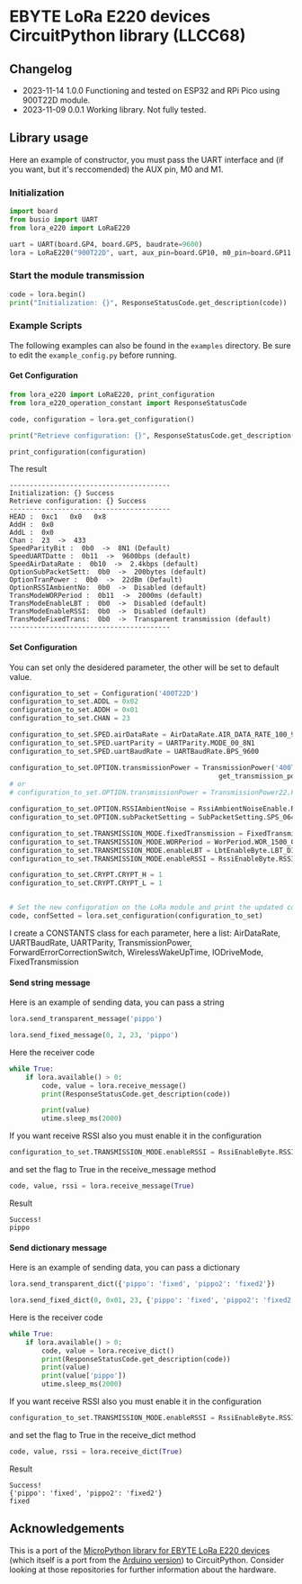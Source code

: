 # EBYTE LoRa E220 devices CircuitPython library (LLCC68)

## Changelog

- 2023-11-14 1.0.0 Functioning and tested on ESP32 and RPi Pico using 900T22D module.
- 2023-11-09 0.0.1 Working library. Not fully tested.

<!-- ### Installation
To install the library execute the following command:

```bash
pip install ebyte-lora-e220
``` -->

## Library usage

Here an example of constructor, you must pass the UART interface and (if you want, but it's reccomended)
the AUX pin, M0 and M1.

### Initialization

```python
import board
from busio import UART
from lora_e220 import LoRaE220

uart = UART(board.GP4, board.GP5, baudrate=9600)
lora = LoRaE220("900T22D", uart, aux_pin=board.GP10, m0_pin=board.GP11, m1_pin=board.GP12)
```

### Start the module transmission

```python
code = lora.begin()
print("Initialization: {}", ResponseStatusCode.get_description(code))
```

### Example Scripts

The following examples can also be found in the `examples` directory.
Be sure to edit the `example_config.py` before running.

#### Get Configuration

```python
from lora_e220 import LoRaE220, print_configuration
from lora_e220_operation_constant import ResponseStatusCode

code, configuration = lora.get_configuration()

print("Retrieve configuration: {}", ResponseStatusCode.get_description(code))

print_configuration(configuration)
```

The result

```
----------------------------------------
Initialization: {} Success
Retrieve configuration: {} Success
----------------------------------------
HEAD :  0xc1   0x0   0x8
AddH :  0x0
AddL :  0x0
Chan :  23  ->  433
SpeedParityBit :  0b0  ->  8N1 (Default)
SpeedUARTDatte :  0b11  ->  9600bps (default)
SpeedAirDataRate :  0b10  ->  2.4kbps (default)
OptionSubPacketSett:  0b0  ->  200bytes (default)
OptionTranPower :  0b0  ->  22dBm (Default)
OptionRSSIAmbientNo:  0b0  ->  Disabled (default)
TransModeWORPeriod :  0b11  ->  2000ms (default)
TransModeEnableLBT :  0b0  ->  Disabled (default)
TransModeEnableRSSI:  0b0  ->  Disabled (default)
TransModeFixedTrans:  0b0  ->  Transparent transmission (default)
----------------------------------------
```

#### Set Configuration

You can set only the desidered parameter, the other will be set to default value.

```python
configuration_to_set = Configuration('400T22D')
configuration_to_set.ADDL = 0x02
configuration_to_set.ADDH = 0x01
configuration_to_set.CHAN = 23

configuration_to_set.SPED.airDataRate = AirDataRate.AIR_DATA_RATE_100_96
configuration_to_set.SPED.uartParity = UARTParity.MODE_00_8N1
configuration_to_set.SPED.uartBaudRate = UARTBaudRate.BPS_9600

configuration_to_set.OPTION.transmissionPower = TransmissionPower('400T22D').\
                                                    get_transmission_power().POWER_10
# or
# configuration_to_set.OPTION.transmissionPower = TransmissionPower22.POWER_10

configuration_to_set.OPTION.RSSIAmbientNoise = RssiAmbientNoiseEnable.RSSI_AMBIENT_NOISE_ENABLED
configuration_to_set.OPTION.subPacketSetting = SubPacketSetting.SPS_064_10

configuration_to_set.TRANSMISSION_MODE.fixedTransmission = FixedTransmission.FIXED_TRANSMISSION
configuration_to_set.TRANSMISSION_MODE.WORPeriod = WorPeriod.WOR_1500_010
configuration_to_set.TRANSMISSION_MODE.enableLBT = LbtEnableByte.LBT_DISABLED
configuration_to_set.TRANSMISSION_MODE.enableRSSI = RssiEnableByte.RSSI_ENABLED

configuration_to_set.CRYPT.CRYPT_H = 1
configuration_to_set.CRYPT.CRYPT_L = 1


# Set the new configuration on the LoRa module and print the updated configuration to the console
code, confSetted = lora.set_configuration(configuration_to_set)
```

I create a CONSTANTS class for each parameter, here a list:
AirDataRate, UARTBaudRate, UARTParity, TransmissionPower, ForwardErrorCorrectionSwitch, WirelessWakeUpTime, IODriveMode, FixedTransmission

#### Send string message

Here is an example of sending data, you can pass a string

```python
lora.send_transparent_message('pippo')
```

```python
lora.send_fixed_message(0, 2, 23, 'pippo')
```

Here the receiver code

```python
while True:
    if lora.available() > 0:
        code, value = lora.receive_message()
        print(ResponseStatusCode.get_description(code))

        print(value)
        utime.sleep_ms(2000)
```

If you want receive RSSI also you must enable it in the configuration

```python
configuration_to_set.TRANSMISSION_MODE.enableRSSI = RssiEnableByte.RSSI_ENABLED
```

and set the flag to True in the receive_message method

```python
code, value, rssi = lora.receive_message(True)
```

Result

```
Success!
pippo
```

#### Send dictionary message

Here is an example of sending data, you can pass a dictionary

```python
lora.send_transparent_dict({'pippo': 'fixed', 'pippo2': 'fixed2'})
```

```python
lora.send_fixed_dict(0, 0x01, 23, {'pippo': 'fixed', 'pippo2': 'fixed2'})
```

Here is the receiver code

```python
while True:
    if lora.available() > 0:
        code, value = lora.receive_dict()
        print(ResponseStatusCode.get_description(code))
        print(value)
        print(value['pippo'])
        utime.sleep_ms(2000)
```

If you want receive RSSI also you must enable it in the configuration

```python
configuration_to_set.TRANSMISSION_MODE.enableRSSI = RssiEnableByte.RSSI_ENABLED
```

and set the flag to True in the receive_dict method

```python
code, value, rssi = lora.receive_dict(True)
```

Result

```
Success!
{'pippo': 'fixed', 'pippo2': 'fixed2'}
fixed
```

## Acknowledgements

This is a port of the [MicroPython library for EBYTE LoRa E220 devices](https://github.com/xreef/EByte_LoRa_E220_micropython_library) (which itself is a port from the [Arduino version](https://github.com/xreef/EByte_LoRa_E220_Series_Library)) to CircuitPython.
Consider looking at those repositories for further information about the hardware.
